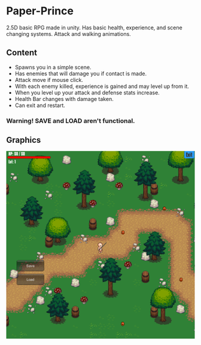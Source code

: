 # Paper-Prince
2.5D basic RPG made in unity. Has basic health,  experience, and scene changing systems. Attack and walking animations.

## Content
- Spawns you in a simple scene. 
- Has enemies that will damage you if contact is made.
- Attack move if mouse click.
- With each enemy killed, experience is gained and may level up from it.
- When you level up your attack and defense stats increase.
- Health Bar changes with damage taken.
- Can exit and restart.

### Warning! SAVE and LOAD aren't functional.

## Graphics
![](ScreenShots/PPGraphics.png)
